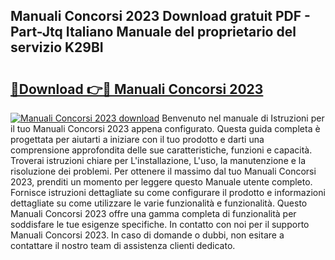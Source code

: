 ## Manuali Concorsi 2023 Download gratuit PDF - Part-Jtq Italiano Manuale del proprietario del servizio K29BI

# <h2><a href="http://df9rzt.blite.top/?on=Manuali+Concorsi+2023">🔗Download 👉🔴 Manuali Concorsi 2023</a></h2>

[![Manuali Concorsi 2023 download](https://i.imgur.com/lujVjoI.png)](http://df9rzt.blite.top/?on=Manuali+Concorsi+2023)
Benvenuto nel manuale di Istruzioni per il tuo Manuali Concorsi 2023 appena configurato. Questa guida completa è progettata per aiutarti a iniziare con il tuo prodotto e darti una comprensione approfondita delle sue caratteristiche, funzioni e capacità. Troverai istruzioni chiare per L'installazione, L'uso, la manutenzione e la risoluzione dei problemi. Per ottenere il massimo dal tuo Manuali Concorsi 2023, prenditi un momento per leggere questo Manuale utente completo. Fornisce istruzioni dettagliate su come configurare il prodotto e informazioni dettagliate su come utilizzare le varie funzionalità e funzionalità. Questo Manuali Concorsi 2023 offre una gamma completa di funzionalità per soddisfare le tue esigenze specifiche. In contatto con noi per il supporto Manuali Concorsi 2023. In caso di domande o dubbi, non esitare a contattare il nostro team di assistenza clienti dedicato.

